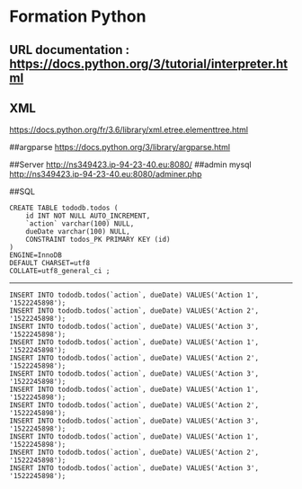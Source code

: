 # Formation Python
## URL documentation : https://docs.python.org/3/tutorial/interpreter.html


## XML
https://docs.python.org/fr/3.6/library/xml.etree.elementtree.html

##argparse
https://docs.python.org/3/library/argparse.html

##Server
http://ns349423.ip-94-23-40.eu:8080/
##admin mysql
http://ns349423.ip-94-23-40.eu:8080/adminer.php


##SQL
```
CREATE TABLE tododb.todos (
	id INT NOT NULL AUTO_INCREMENT,
	`action` varchar(100) NULL,
	dueDate varchar(100) NULL,
	CONSTRAINT todos_PK PRIMARY KEY (id)
)
ENGINE=InnoDB
DEFAULT CHARSET=utf8
COLLATE=utf8_general_ci ;
```
---------------------------------------------------------------------------

```
INSERT INTO tododb.todos(`action`, dueDate) VALUES('Action 1', '1522245898');
INSERT INTO tododb.todos(`action`, dueDate) VALUES('Action 2', '1522245898');
INSERT INTO tododb.todos(`action`, dueDate) VALUES('Action 3', '1522245898');
INSERT INTO tododb.todos(`action`, dueDate) VALUES('Action 1', '1522245898');
INSERT INTO tododb.todos(`action`, dueDate) VALUES('Action 2', '1522245898');
INSERT INTO tododb.todos(`action`, dueDate) VALUES('Action 3', '1522245898');
INSERT INTO tododb.todos(`action`, dueDate) VALUES('Action 1', '1522245898');
INSERT INTO tododb.todos(`action`, dueDate) VALUES('Action 2', '1522245898');
INSERT INTO tododb.todos(`action`, dueDate) VALUES('Action 3', '1522245898');
INSERT INTO tododb.todos(`action`, dueDate) VALUES('Action 1', '1522245898');
INSERT INTO tododb.todos(`action`, dueDate) VALUES('Action 2', '1522245898');
INSERT INTO tododb.todos(`action`, dueDate) VALUES('Action 3', '1522245898');
```
